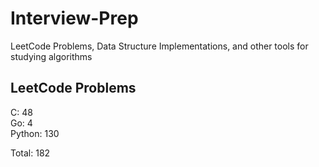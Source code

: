 # Interview-Prep
LeetCode Problems, Data Structure Implementations, and other tools for studying algorithms

## LeetCode Problems
C:      48<br/>
Go:     4<br/>
Python: 130<br/>

Total:  182
